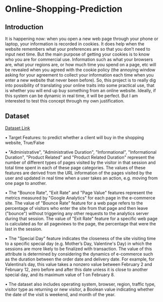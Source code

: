 # Online-Shopping-Prediction
## Introduction
It is happening now: when you open a new web page through your phone or laptop, your information is recorded in cookies. It does help when the website remembers what your preferences are so that you don’t need to input next time. But the main purpose of getting your cookies is to know who you are for commercial use. Information such as what your browsers are, what your regions are, or how much time you spend on a page, etc will be revealed when you agreed with the cookie policy (the annoying window asking for your agreement to collect your information each time when you enter a new website that never been before). So, this project is to really dig into possibility of translating your online traits into some practical use, that is whether you will end up buy something from an online website. Ideally, if this system can be dynamic in real time, it will be perfect. But I am interested to test this concept through my own justification.
## Dataset
[Dataset Link](https://archive.ics.uci.edu/ml/datasets/Online+Shoppers+Purchasing+Intention+Dataset)

•	Target Features: to predict whether a client will buy in the shopping website, True/False

•	"Administrative", "Administrative Duration", "Informational", "Informational Duration", "Product Related" and "Product Related Duration" represent the number of different types of pages visited by the visitor in that session and total time spent in each of these page categories. The values of these features are derived from the URL information of the pages visited by the user and updated in real time when a user takes an action, e.g. moving from one page to another.

•	The "Bounce Rate", "Exit Rate" and "Page Value" features represent the metrics measured by "Google Analytics" for each page in the e-commerce site. The value of "Bounce Rate" feature for a web page refers to the percentage of visitors who enter the site from that page and then leave ("bounce") without triggering any other requests to the analytics server during that session. The value of "Exit Rate" feature for a specific web page is calculated as for all pageviews to the page, the percentage that were the last in the session.

•	The "Special Day" feature indicates the closeness of the site visiting time to a specific special day (e.g. Mother’s Day, Valentine's Day) in which the sessions are more likely to be finalized with transaction. The value of this attribute is determined by considering the dynamics of e-commerce such as the duration between the order date and delivery date. For example, for Valentina’s day, this value takes a nonzero value between February 2 and February 12, zero before and after this date unless it is close to another special day, and its maximum value of 1 on February 8. 

•	The dataset also includes operating system, browser, region, traffic type, visitor type as returning or new visitor, a Boolean value indicating whether the date of the visit is weekend, and month of the year.

